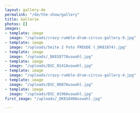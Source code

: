 ```yaml
---
layout: gallery-de
permalink: "/de/the-show/gallery"
title: Gallerie
photos: []
images:
- template: image
  image: "/uploads/crazy-rumble-drum-circus-gallery-9.jpg"
- template: image
  image: "/uploads/Seite 2 Foto FREUDE (_DK81874).jpg"
- template: image
  image: "/uploads/_DK81877Auswahl.jpg"
- template: image
  image: "/uploads/DSC_0141Auswahl.jpg"
- template: image
  image: "/uploads/crazy-rumble-drum-circus-gallery-4.jpg"
- template: image
  image: "/uploads/DSC_0087Auswahl.jpg"
- template: image
  image: "/uploads/DSC_0196Auswahl.jpg"
first_image: "/uploads/_DK81840Auswahl.jpg"

---
```

